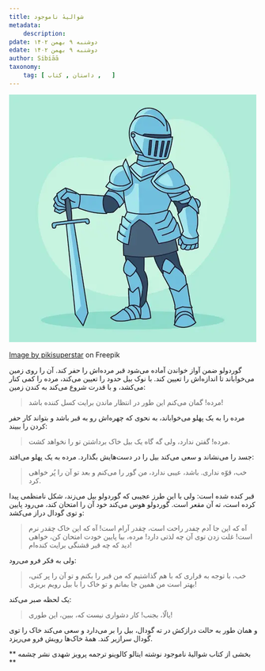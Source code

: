 ```yaml
---
title: شوالیهٔ ناموجود
metadata: 
    description: 
pdate: دوشنبه ۹ بهمن ۱۴۰۲
edate: دوشنبه ۹ بهمن ۱۴۰۲    
author: Sibiāā
taxonomy:
    tag: [ داستان , کتاب ,   ]
---
```

![ شوالیهٔ ناموجود ](hand-drawn-knight-cartoon-illustration_52683-118933.webp?classes=center)
<div class="align-center">
<a href="https://www.freepik.com/free-vector/hand-drawn-knight-cartoon-illustration_45156998.htm#query=The%20Nonexistent%20Knight&position=1&from_view=search&track=ais&uuid=05ebf83d-1900-4beb-ba45-ec3df54d246c">Image by pikisuperstar</a> on Freepik</div>

گوردولو ضمن آواز خواندن آماده می‌شود قبر مرده‌اش را حفر کند. آن را روی زمین می‌خواباند تا اندازه‌اش را تعیین کند. با نوک بیل حدود را تعیین می‌کند، مرده را کمی کنار می‌کشد،‌ و با قدرت شروع می‌کند به کندن زمین:

> مرده! گمان می‌کنم این طور در انتظار ماندن برایت کسل کننده باشد!

مرده را به یک پهلو می‌خواباند، به نحوی که چهره‌اش رو به قبر باشد و بتواند کار حفر کردن را ببیند:

> مرده! گفتن ندارد، ولی گه گاه یک بیل خاک برداشتن تو را نخواهد کشت.

جسد را می‌نشاند و سعی می‌کند بیل را در دست‌هایش بگذارد. مرده به یک پهلو می‌افتد:

> خب، قوّه نداری. باشد، عیبی ندارد، من گور را می‌کنم و بعد تو آن را پُر خواهی کرد. 

قبر کنده شده است: ولی با این طرز عجیبی که گوردولو بیل می‌زند، شکل نامنظمی پیدا کرده است، ته آن مقعر است. گوردولو هوس می‌کند خود آن را امتحان کند، می‌رود پایین و توی گودال دراز می‌کشد:

> آه که این جا آدم چفدر راحت است، چقدر آرام است! آه که این خاک چقدر نرم است! غلت زدن توی آن چه لذتی دارد! مرده، بیا پایین خودت امتحان کن، خواهی دید که چه قبر قشنگی برایت کنده‌ام!

ولی به فکر فرو می‌رود:

> خب، با توجه به قراری که با هم گذاشتیم که من قبر را بکنم و تو آن را پر کنی، بهتر است من همین جا بمانم و تو خاک را با بیل رویم بریزی!

یک لحظه صبر می‌کند:

> یالّا، بجنب! کار دشواری نیست که، ببین، این طوری!

و همان طور به حالت درازکش در ته گودال، بیل را  بر می‌دارد و سعی می‌کند خاک را توی گودال سرازیر کند. همهٔ خاک‌ها رویش فرو می‌ریزد.

** بخشی از کتاب شوالیهٔ ناموجود نوشته ایتالو کالوینو ترجمه پرویز شهدی نشر چشمه **
